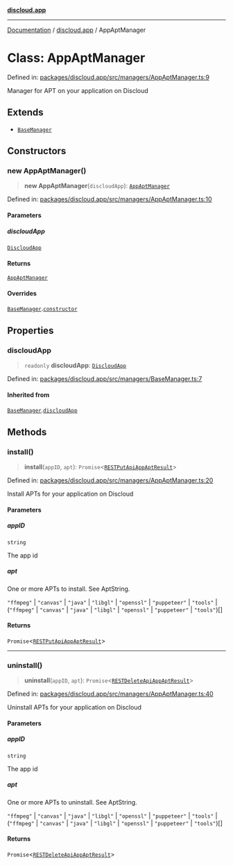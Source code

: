[**discloud.app**](../README.md)

***

[Documentation](../../packages.md) / [discloud.app](../README.md) / AppAptManager

# Class: AppAptManager

Defined in: [packages/discloud.app/src/managers/AppAptManager.ts:9](https://github.com/discloud/discloud.app/blob/bfcb626f6315ac03eb36b36e57f162cd101e1996/packages/discloud.app/src/managers/AppAptManager.ts#L9)

Manager for APT on your application on Discloud

## Extends

- [`BaseManager`](BaseManager.md)

## Constructors

### new AppAptManager()

> **new AppAptManager**(`discloudApp`): [`AppAptManager`](AppAptManager.md)

Defined in: [packages/discloud.app/src/managers/AppAptManager.ts:10](https://github.com/discloud/discloud.app/blob/bfcb626f6315ac03eb36b36e57f162cd101e1996/packages/discloud.app/src/managers/AppAptManager.ts#L10)

#### Parameters

##### discloudApp

[`DiscloudApp`](DiscloudApp.md)

#### Returns

[`AppAptManager`](AppAptManager.md)

#### Overrides

[`BaseManager`](BaseManager.md).[`constructor`](BaseManager.md#constructors)

## Properties

### discloudApp

> `readonly` **discloudApp**: [`DiscloudApp`](DiscloudApp.md)

Defined in: [packages/discloud.app/src/managers/BaseManager.ts:7](https://github.com/discloud/discloud.app/blob/bfcb626f6315ac03eb36b36e57f162cd101e1996/packages/discloud.app/src/managers/BaseManager.ts#L7)

#### Inherited from

[`BaseManager`](BaseManager.md).[`discloudApp`](BaseManager.md#discloudapp-1)

## Methods

### install()

> **install**(`appID`, `apt`): `Promise`\<[`RESTPutApiAppAptResult`](../interfaces/RESTPutApiAppAptResult.md)\>

Defined in: [packages/discloud.app/src/managers/AppAptManager.ts:20](https://github.com/discloud/discloud.app/blob/bfcb626f6315ac03eb36b36e57f162cd101e1996/packages/discloud.app/src/managers/AppAptManager.ts#L20)

Install APTs for your application on Discloud

#### Parameters

##### appID

`string`

The app id

##### apt

One or more APTs to install. See AptString.

`"ffmpeg"` | `"canvas"` | `"java"` | `"libgl"` | `"openssl"` | `"puppeteer"` | `"tools"` | (`"ffmpeg"` \| `"canvas"` \| `"java"` \| `"libgl"` \| `"openssl"` \| `"puppeteer"` \| `"tools"`)[]

#### Returns

`Promise`\<[`RESTPutApiAppAptResult`](../interfaces/RESTPutApiAppAptResult.md)\>

***

### uninstall()

> **uninstall**(`appID`, `apt`): `Promise`\<[`RESTDeleteApiAppAptResult`](../interfaces/RESTDeleteApiAppAptResult.md)\>

Defined in: [packages/discloud.app/src/managers/AppAptManager.ts:40](https://github.com/discloud/discloud.app/blob/bfcb626f6315ac03eb36b36e57f162cd101e1996/packages/discloud.app/src/managers/AppAptManager.ts#L40)

Uninstall APTs for your application on Discloud

#### Parameters

##### appID

`string`

The app id

##### apt

One or more APTs to uninstall. See AptString.

`"ffmpeg"` | `"canvas"` | `"java"` | `"libgl"` | `"openssl"` | `"puppeteer"` | `"tools"` | (`"ffmpeg"` \| `"canvas"` \| `"java"` \| `"libgl"` \| `"openssl"` \| `"puppeteer"` \| `"tools"`)[]

#### Returns

`Promise`\<[`RESTDeleteApiAppAptResult`](../interfaces/RESTDeleteApiAppAptResult.md)\>
